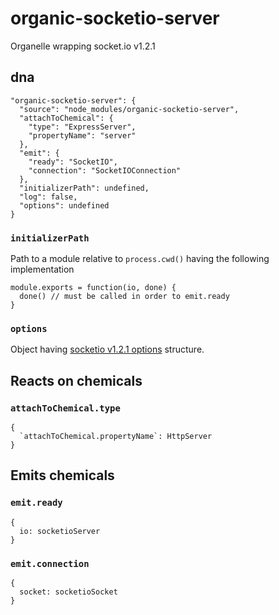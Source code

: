 # organic-socketio-server

Organelle wrapping socket.io v1.2.1

## dna

    "organic-socketio-server": {
      "source": "node_modules/organic-socketio-server",
      "attachToChemical": {
        "type": "ExpressServer",
        "propertyName": "server"
      },
      "emit": {
        "ready": "SocketIO",
        "connection": "SocketIOConnection"
      },
      "initializerPath": undefined,
      "log": false,
      "options": undefined
    }

### `initializerPath`

Path to a module relative to `process.cwd()` having the following implementation

    module.exports = function(io, done) {
      done() // must be called in order to emit.ready
    }

### `options`

Object having [socketio v1.2.1 options](http://socket.io/docs/server-api/#server(opts:object)) structure.

## Reacts on chemicals

### `attachToChemical.type`

    {
      `attachToChemical.propertyName`: HttpServer
    }

## Emits chemicals

### `emit.ready` 

    {
      io: socketioServer
    }

### `emit.connection` 

    {
      socket: socketioSocket
    }